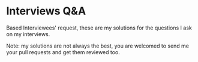 Interviews Q&A
==============

Based Interviewees' request, these are my solutions for the questions I ask on my interviews.

Note: my solutions are not always the best, you are welcomed to send me your pull requests and get them reviewed too.
